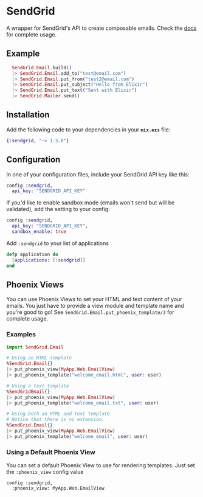 # SendGrid

A wrapper for SendGrid's API to create composable emails.
Check the [docs](https://hexdocs.pm/sendgrid/) for complete usage.

## Example

```elixir
  SendGrid.Email.build()
  |> SendGrid.Email.add_to("test@email.com")
  |> SendGrid.Email.put_from("test2@email.com")
  |> SendGrid.Email.put_subject("Hello from Elixir")
  |> SendGrid.Email.put_text("Sent with Elixir")
  |> SendGrid.Mailer.send()
```

## Installation

Add the following code to your dependencies in your **`mix.exs`** file:

```elixir
{:sendgrid, "~> 1.5.0"}
```

## Configuration

In one of your configuration files, include your SendGrid API key like this:

```elixir
config :sendgrid,
  api_key: "SENDGRID_API_KEY"
```

If you'd like to enable sandbox mode (emails won't send but will be validated), add the setting to your config:

```elixir
config :sendgrid,
  api_key: "SENDGRID_API_KEY",
  sandbox_enable: true
```

Add `:sendgrid` to your list of applications
```elixir
defp application do
  [applications: [:sendgrid]]
end
```


## Phoenix Views

You can use Phoenix Views to set your HTML and text content of your emails. You just have 
to provide a view module and template name and you're good to go! See `SendGrid.Email.put_phoenix_template/3` for complete usage.

### Examples

```elixir
import SendGrid.Email

# Using an HTML template
%SendGrid.Email{}
|> put_phoenix_view(MyApp.Web.EmailView)
|> put_phoenix_template("welcome_email.html", user: user)

# Using a text template
%SendGridEmail{}
|> put_phoenix_view(MyApp.Web.EmailView)
|> put_phoenix_template("welcome_email.txt", user: user)

# Using both an HTML and text template
# Notice that there is no extension.
%SendGrid.Email{}
|> put_phoenix_view(MyApp.Web.EmailView)
|> put_phoenix_template("welcome_email", user: user)
```

### Using a Default Phoenix View

You can set a default Phoenix View to use for rendering templates. Just set the `:phoenix_view` config value

```elxir
config :sendgrid,
  :phoenix_view: MyApp.Web.EmailView
```
